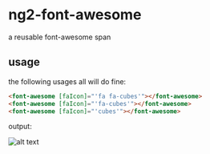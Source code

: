 # ng2-font-awesome

a reusable font-awesome span

## usage

the following usages all will do fine:

```html
<font-awesome [faIcon]="'fa fa-cubes'"></font-awesome>
<font-awesome [faIcon]="'fa-cubes'"></font-awesome>
<font-awesome [faIcon]="'cubes'"></font-awesome>
```

output:

![alt text](https://github.com/gforceg/ng2-font-awesome/raw/master/screen-shot.png)

